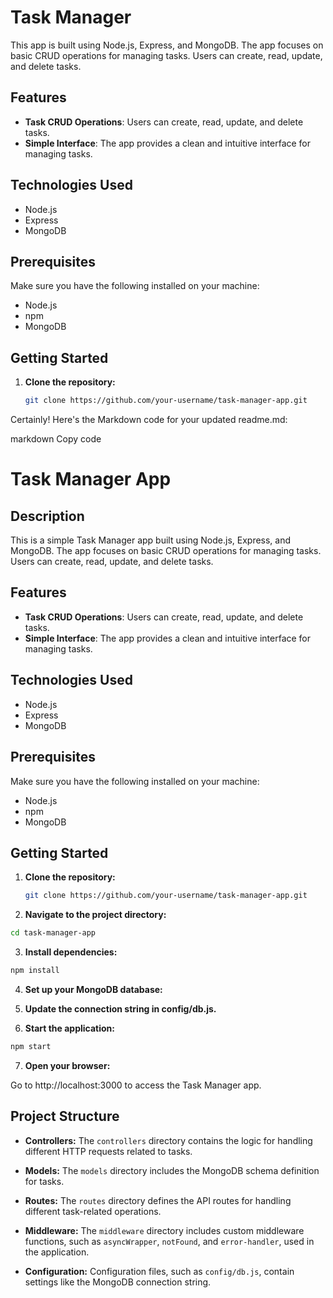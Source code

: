 # Task Manager
This app is built using Node.js, Express, and MongoDB. The app focuses on basic CRUD operations for managing tasks. Users can create, read, update, and delete tasks.

## Features

- **Task CRUD Operations**: Users can create, read, update, and delete tasks.
- **Simple Interface**: The app provides a clean and intuitive interface for managing tasks.

## Technologies Used

- Node.js
- Express
- MongoDB

## Prerequisites

Make sure you have the following installed on your machine:

- Node.js
- npm
- MongoDB

## Getting Started

1. **Clone the repository:**

   ```bash
   git clone https://github.com/your-username/task-manager-app.git


Certainly! Here's the Markdown code for your updated readme.md:

markdown
Copy code
# Task Manager App

## Description

This is a simple Task Manager app built using Node.js, Express, and MongoDB. The app focuses on basic CRUD operations for managing tasks. Users can create, read, update, and delete tasks.

## Features

- **Task CRUD Operations**: Users can create, read, update, and delete tasks.
- **Simple Interface**: The app provides a clean and intuitive interface for managing tasks.

## Technologies Used

- Node.js
- Express
- MongoDB

## Prerequisites

Make sure you have the following installed on your machine:

- Node.js
- npm
- MongoDB

## Getting Started

1. **Clone the repository:**
   ```bash
   git clone https://github.com/your-username/task-manager-app.git
   
2. **Navigate to the project directory:**
  ```bash
  cd task-manager-app
```
3. **Install dependencies:**
  ```bash
  npm install
  ```
4. **Set up your MongoDB database:**

5. **Update the connection string in config/db.js.**

6. **Start the application:**

  ```bash
  npm start
  ```
7. **Open your browser:**

  Go to http://localhost:3000 to access the Task Manager app.

 ## Project Structure

- **Controllers:** The `controllers` directory contains the logic for handling different HTTP requests related to tasks.

- **Models:** The `models` directory includes the MongoDB schema definition for tasks.

- **Routes:** The `routes` directory defines the API routes for handling different task-related operations.

- **Middleware:** The `middleware` directory includes custom middleware functions, such as `asyncWrapper`, `notFound`, and `error-handler`, used in the application.

- **Configuration:** Configuration files, such as `config/db.js`, contain settings like the MongoDB connection string.
